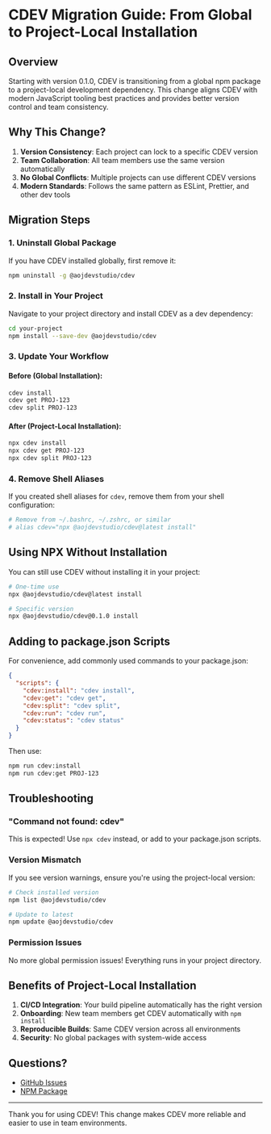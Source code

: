 # CDEV Migration Guide: From Global to Project-Local Installation

## Overview

Starting with version 0.1.0, CDEV is transitioning from a global npm package to a project-local development dependency. This change aligns CDEV with modern JavaScript tooling best practices and provides better version control and team consistency.

## Why This Change?

1. **Version Consistency**: Each project can lock to a specific CDEV version
2. **Team Collaboration**: All team members use the same version automatically
3. **No Global Conflicts**: Multiple projects can use different CDEV versions
4. **Modern Standards**: Follows the same pattern as ESLint, Prettier, and other dev tools

## Migration Steps

### 1. Uninstall Global Package

If you have CDEV installed globally, first remove it:

```bash
npm uninstall -g @aojdevstudio/cdev
```

### 2. Install in Your Project

Navigate to your project directory and install CDEV as a dev dependency:

```bash
cd your-project
npm install --save-dev @aojdevstudio/cdev
```

### 3. Update Your Workflow

#### Before (Global Installation):

```bash
cdev install
cdev get PROJ-123
cdev split PROJ-123
```

#### After (Project-Local Installation):

```bash
npx cdev install
npx cdev get PROJ-123
npx cdev split PROJ-123
```

### 4. Remove Shell Aliases

If you created shell aliases for `cdev`, remove them from your shell configuration:

```bash
# Remove from ~/.bashrc, ~/.zshrc, or similar
# alias cdev="npx @aojdevstudio/cdev@latest install"
```

## Using NPX Without Installation

You can still use CDEV without installing it in your project:

```bash
# One-time use
npx @aojdevstudio/cdev@latest install

# Specific version
npx @aojdevstudio/cdev@0.1.0 install
```

## Adding to package.json Scripts

For convenience, add commonly used commands to your package.json:

```json
{
  "scripts": {
    "cdev:install": "cdev install",
    "cdev:get": "cdev get",
    "cdev:split": "cdev split",
    "cdev:run": "cdev run",
    "cdev:status": "cdev status"
  }
}
```

Then use:

```bash
npm run cdev:install
npm run cdev:get PROJ-123
```

## Troubleshooting

### "Command not found: cdev"

This is expected! Use `npx cdev` instead, or add to your package.json scripts.

### Version Mismatch

If you see version warnings, ensure you're using the project-local version:

```bash
# Check installed version
npm list @aojdevstudio/cdev

# Update to latest
npm update @aojdevstudio/cdev
```

### Permission Issues

No more global permission issues! Everything runs in your project directory.

## Benefits of Project-Local Installation

1. **CI/CD Integration**: Your build pipeline automatically has the right version
2. **Onboarding**: New team members get CDEV automatically with `npm install`
3. **Reproducible Builds**: Same CDEV version across all environments
4. **Security**: No global packages with system-wide access

## Questions?

- [GitHub Issues](https://github.com/AOJDevStudio/cdev/issues)
- [NPM Package](https://www.npmjs.com/package/@aojdevstudio/cdev)

---

Thank you for using CDEV! This change makes CDEV more reliable and easier to use in team environments.
